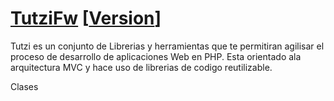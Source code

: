 [TutziFw](https://raquis.tutzilabs.com.mx/)  [[Version](https://img.shields.io/badge/raquisFw-v1.0-blue.svg)]
=====

Tutzi es un conjunto de Librerias y herramientas que te permitiran agilisar el proceso de desarrollo de aplicaciones Web en PHP. Esta orientado ala arquitectura MVC y hace uso de librerias de codigo reutilizable.

Clases
